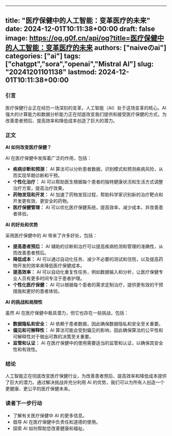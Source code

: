
---
title: "医疗保健中的人工智能：变革医疗的未来"
date: 2024-12-01T10:11:38+00:00
draft: false
image: https://og.g0f.cn/api/og?title=医疗保健中的人工智能：变革医疗的未来
authors: ["naiveのai"]
categories: ["ai"]
tags: ["chatgpt","sora","openai","Mistral AI"]
slug: "20241201101138"
lastmod: 2024-12-01T10:11:38+00:00
---
### 引言

医疗保健行业正在经历一场深刻的变革，人工智能（AI）处于这场变革的核心。AI 强大的计算能力和数据分析能力正在彻底改变我们提供和接受医疗保健的方式，为改善患者预后、提高效率和降低成本创造了巨大的潜力。

### 正文

**AI 如何改变医疗保健？**

AI 在医疗保健中发挥着广泛的作用，包括：

* **疾病诊断和预测：** AI 算法可以分析患者数据，识别模式和预测疾病风险，从而实现早期诊断和干预。
* **个性化治疗：** AI 可以帮助医生根据每个患者的独特健康状况和生活方式调整治疗方案，提高治疗效果。
* **药物发现和开发：** AI 加速了药物发现过程，帮助科学家识别新的治疗靶点和开发更有效、更安全的药物。
* **医疗保健管理：** AI 可以优化医疗保健系统，提高效率，减少成本，并改善患者体验。

**AI 的好处和优势**

采用医疗保健中的 AI 带来了许多好处，包括：

* **提高患者预后：** AI 辅助的诊断和治疗可以提高疾病检测和管理的准确性，从而改善患者预后。
* **降低成本：** AI 可以通过自动化任务、减少不必要的测试和住院，以及提高药物开发的效率来降低医疗保健成本。
* **提高效率：** AI 可以自动化重复性任务，例如数据输入和分析，让医疗保健专业人员有更多时间专注于患者护理。
* **个性化医疗保健：** AI 可以根据每个患者的需求定制治疗，提供更有效的干预措施和更好的患者体验。

**AI 的挑战和局限性**

虽然 AI 在医疗保健中极具潜力，但它也存在一些挑战，包括：

* **数据隐私和安全：** AI 依赖于患者数据，因此确保数据隐私和安全至关重要。
* **偏见和可解释性：** AI 算法可能会受到偏见的影响，因此确保算法的公平性和可解释性对于做出可靠的决策至关重要。
* **监管和认证：** AI 在医疗保健中的使用需要适当的监管和认证，以确保其安全性和有效性。

### 结论

人工智能正在彻底改变医疗保健行业，为改善患者预后、提高效率和降低成本提供了巨大的潜力。通过解决挑战并充分利用 AI 的优势，我们可以为所有人创造一个更健康、更公平的医疗保健未来。

### 读者下一步行动

* 了解有关医疗保健中 AI 的更多信息。
* 倡导 AI 在医疗保健中负责任和道德的使用。
* 探索 AI 如何帮助您改善健康和福祉。